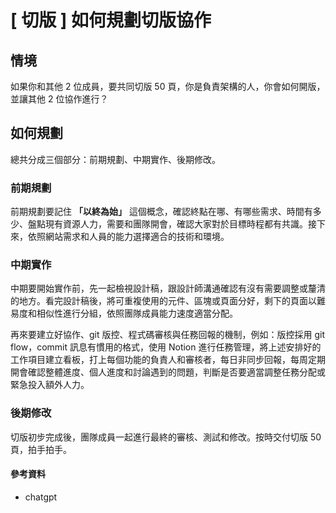 # \[ 切版 ] 如何規劃切版協作
## 情境
如果你和其他 2 位成員，要共同切版 50 頁，你是負責架構的人，你會如何開版，並讓其他 2 位協作進行？

## 如何規劃
總共分成三個部分：前期規劃、中期實作、後期修改。

### 前期規劃
前期規劃要記住 **「以終為始」** 這個概念，確認終點在哪、有哪些需求、時間有多少、盤點現有資源人力，需要和團隊開會，確認大家對於目標時程都有共識。接下來，依照網站需求和人員的能力選擇適合的技術和環境。


### 中期實作
中期要開始實作前，先一起檢視設計稿，跟設計師溝通確認有沒有需要調整或釐清的地方。看完設計稿後，將可重複使用的元件、區塊或頁面分好，剩下的頁面以難易度和相似性進行分組，依照團隊成員能力速度適當分配。

再來要建立好協作、git 版控、程式碼審核與任務回報的機制，例如：版控採用 git flow，commit 訊息有慣用的格式，使用 Notion 進行任務管理，將上述安排好的工作項目建立看板，打上每個功能的負責人和審核者，每日非同步回報，每周定期開會確認整體進度、個人進度和討論遇到的問題，判斷是否要適當調整任務分配或緊急投入額外人力。


### 後期修改
切版初步完成後，團隊成員一起進行最終的審核、測試和修改。按時交付切版 50 頁，拍手拍手。


#### 參考資料
* chatgpt